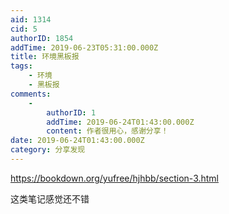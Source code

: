 ```yaml
---
aid: 1314
cid: 5
authorID: 1854
addTime: 2019-06-23T05:31:00.000Z
title: 环境黑板报
tags:
    - 环境
    - 黑板报
comments:
    -
        authorID: 1
        addTime: 2019-06-24T01:43:00.000Z
        content: 作者很用心，感谢分享！
date: 2019-06-24T01:43:00.000Z
category: 分享发现
---
```


https://bookdown.org/yufree/hjhbb/section-3.html

这类笔记感觉还不错
